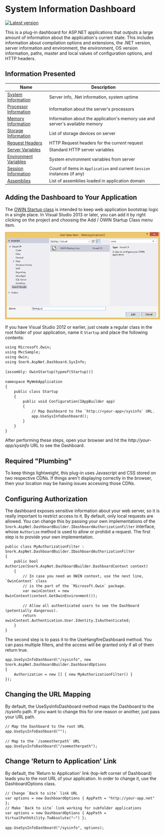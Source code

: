 ﻿
# System Information Dashboard
[![Latest version](https://img.shields.io/nuget/v/Snork.AspNet.Dashboard.SysInfo.svg)](https://www.nuget.org/packages/Snork.AspNet.Dashboard.SysInfo/) 


This is a plug-in dashboard for ASP.NET applications that outputs a large amount of information about the application's current state. This includes information about compilation options and extensions, the .NET version, server information and environment, the environment, OS version information, paths, master and local values of configuration options, and HTTP headers.

## Information Presented

|Name  | Description | 
|--|--| 
| [System Information](docs/01-system.png) | Server info, .Net information, system uptime | 
| [Processor Information](docs/02-processor.png) | Information about the server's processors | 
| [Memory Information](docs/03-memory.png) | Information about the application's memory use and server's available memory | 
| [Storage Information](docs/04-storage.png) | List of storage devices on server | 
| [Request Headers](docs/05-request-headers.png) | HTTP Request headers for the *current* request | 
| [Server Variables](docs/06-server-variables.png) | Standard HTTP server variables | 
| [Environment Variables](docs/07-environment-variables.png) | System environment variables from server | 
| [Session Information](docs/08-session.png) | Count of items in `Application` and current `Session` instances (if any) | 
| [Assemblies](docs/09-assemblies.png) | List of assemblies loaded in application domain | 


## Adding the Dashboard to Your Application
The [OWIN Startup class](https://docs.microsoft.com/en-us/aspnet/aspnet/overview/owin-and-katana/owin-startup-class-detection) is intended to keep web application bootstrap logic in a single place. In Visual Studio 2013 or later, you can add it by right clicking on the project and choosing the Add / OWIN Startup Class menu item.

![Adding startup class](docs/add-owin-startup.png)

If you have Visual Studio 2012 or earlier, just create a regular class in the root folder of your application, name it `Startup` and place the following contents:
```
using Microsoft.Owin;
using MvcSample;
using Owin;
using Snork.AspNet.Dashboard.SysInfo;

[assembly: OwinStartup(typeof(Startup))]

namespace MyWebApplication
{
    public class Startup
    {
        public void Configuration(IAppBuilder app)
        {
            // Map Dashboard to the `http://<your-app>/sysinfo` URL.
            app.UseSysInfoDashboard();
        }
    }
}
```
After performing these steps, open your browser and hit the *http://your-app/sysinfo* URL to see the Dashboard.

## Required "Plumbing"

To keep things lightweight, this plug-in uses Javascript and CSS stored on two respective CDNs.  If things aren't displaying correctly in the browser, then your location may be having issues accessing those CDNs.

## Configuring Authorization
The dashboard exposes sensitive information about your web server, so it is really important to restrict access to it.  By default, only local requests are allowed.  You can change this by passing your own implementations of the `Snork.AspNet.DashboardBuilder.IDashboardAuthorizationFilter` interface, whose `Authorize` method is used to allow or prohibit a request. The first step is to provide your own implementation.

```
public class MyAuthorizationFilter : Snork.AspNet.DashboardBuilder.IDashboardAuthorizationFilter
{
    public bool Authorize(Snork.AspNet.DashboardBuilder.DashboardContext context)
    {
        // In case you need an OWIN context, use the next line, `OwinContext` class
        // is the part of the `Microsoft.Owin` package.
        var owinContext = new OwinContext(context.GetOwinEnvironment());

        // Allow all authenticated users to see the Dashboard (potentially dangerous).
        return owinContext.Authentication.User.Identity.IsAuthenticated;
    }
}
```

The second step is to pass it to the UseHangfireDashboard method. You can pass multiple filters, and the access will be granted only if all of them return true.

```
app.UseSysInfoDashboard("/sysinfo", new Snork.AspNet.DashboardBuilder.DashboardOptions
{
    Authorization = new [] { new MyAuthorizationFilter() }
});
```

## Changing the URL Mapping
By default, the UseSysInfoDashboard method maps the Dashboard to the /sysinfo path. If you want to change this for one reason or another, just pass your URL path.
```
// Map the Dashboard to the root URL
app.UseSysInfoDashboard("");

// Map to the `/someotherpath` URL
app.UseSysInfoDashboard("/someotherpath");
```

## Change 'Return to Application' Link
By default, the 'Return to Application' link (top-left corner of Dashboard) leads you to the root URL of your application. In order to change it, use the DashboardOptions class.

```
// Change `Back to site` link URL
var options = new DashboardOptions { AppPath = "http://your-app.net" };
// Make `Back to site` link working for subfolder applications
var options = new DashboardOptions { AppPath = VirtualPathUtility.ToAbsolute("~") };

app.UseSysInfoDashboard("/sysinfo", options);
```
